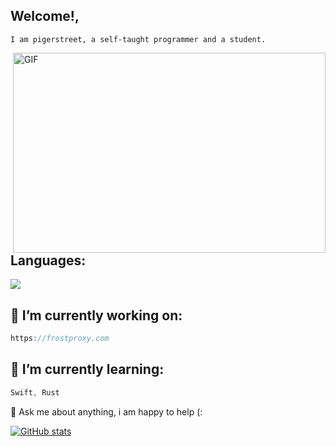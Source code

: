 ## Welcome!,
```
I am pigerstreet, a self-taught programmer and a student.

```
<img align="right" alt="GIF" src="https://github.com/abhisheknaiidu/abhisheknaiidu/raw/master/code.gif?raw=true" width="500" height="320" style="max-width: 100%;">

##  Languages:
<p align="left">
    <img src="https://skillicons.dev/icons?i=git,java,kotlin,nextjs,react,redis,tailwind,py,pug,raspberrypi,swift,vercel,tensorflow,ts,workers,vue,prisma,postgres,ps,mysql,html,css,grafana,express,dotnet,docker,discord,deno,cloudflare,bash,arduino,mongodb,nginx,nodejs,js&perline=6" />
</p>


## 🔭 I’m currently working on:
```js
https://frostproxy.com
```
## 🌱 I’m currently learning:
```js
Swift, Rust
```


💬 Ask me about anything, i am happy to help (:


[![GitHub stats](https://github-readme-stats.vercel.app/api?username=pigerstreet)](https://git.io/streak-stats)
